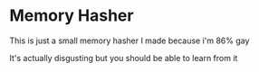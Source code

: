 # Memory Hasher
This is just a small memory hasher I made because i'm 86% gay

It's actually disgusting but you should be able to learn from it
